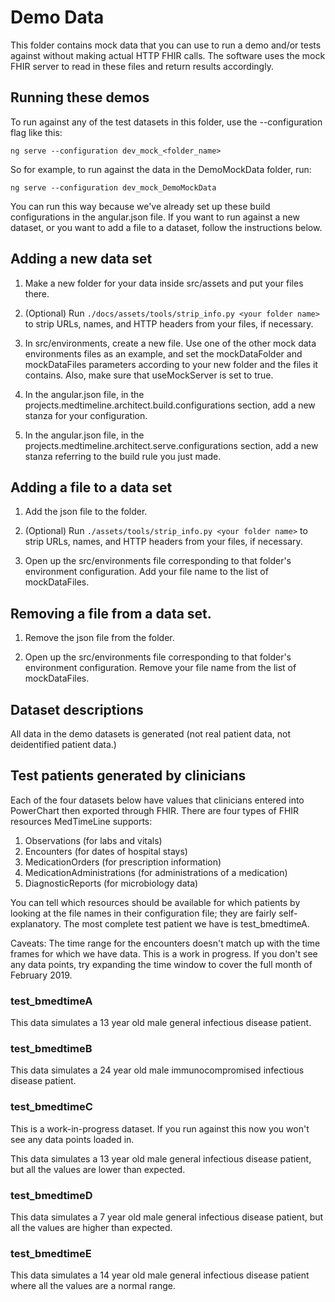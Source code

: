 # Demo Data

This folder contains mock data that you can use to run a demo and/or tests
against without making actual HTTP FHIR calls. The software uses the mock FHIR
server to read in these files and return results accordingly.

## Running these demos
To run against any of the test datasets in this folder, use the --configuration
flag like this:

```
ng serve --configuration dev_mock_<folder_name>
```

So for example, to run against the data in the DemoMockData folder, run:

```
ng serve --configuration dev_mock_DemoMockData
```

You can run this way because we've already set up these build configurations
in the angular.json file. If you want to run against a new dataset, or you want
to add a file to a dataset, follow the instructions below.

## Adding a new data set

1. Make a new folder for your data inside src/assets and put your files there.

1. (Optional) Run ``./docs/assets/tools/strip_info.py <your folder name>`` to
strip URLs, names, and HTTP headers from your files, if necessary.

1. In src/environments, create a new file. Use one of the other mock data
environments files as an example, and set the mockDataFolder and mockDataFiles
parameters according to your new folder and the files it contains. Also,
make sure that useMockServer is set to true.

1. In the angular.json file, in the projects.medtimeline.architect.build.configurations
section, add a new stanza for your configuration.

1. In the angular.json file, in the projects.medtimeline.architect.serve.configurations
section, add a new stanza referring to the build rule you just made.

## Adding a file to a data set
1. Add the json file to the folder.

1. (Optional) Run ``./assets/tools/strip_info.py <your folder name>`` to
strip URLs, names, and HTTP headers from your files, if necessary.

1. Open up the src/environments file corresponding to that folder's environment
configuration. Add your file name to the list of mockDataFiles.

## Removing a file from a data set.
1. Remove the json file from the folder.

1. Open up the src/environments file corresponding to that folder's environment
configuration. Remove your file name from the list of mockDataFiles.

## Dataset descriptions

All data in the demo datasets is generated (not real patient data,
not deidentified patient data.)

## Test patients generated by clinicians

Each of the four datasets below have values that clinicians entered into
PowerChart then exported through FHIR. There are four types of FHIR resources
MedTimeLine supports:

1. Observations (for labs and vitals)
1. Encounters (for dates of hospital stays)
1. MedicationOrders (for prescription information)
1. MedicationAdministrations (for administrations of a medication)
1. DiagnosticReports (for microbiology data)

You can tell which resources should be available for which patients by looking
at the file names in their configuration file; they are fairly self-explanatory.
The most complete test patient we have is test_bmedtimeA.

Caveats: The time range for the encounters doesn't match up with the time frames
for which we have data. This is a work in progress. If you don't see any data
points, try expanding the time window to cover the full month of February 2019.

### test_bmedtimeA
This data simulates a 13 year old male general infectious disease patient.

### test_bmedtimeB
This data simulates a 24 year old male immunocompromised infectious disease
patient.

### test_bmedtimeC

This is a work-in-progress dataset. If you run against this now you won't see
any data points loaded in.

This data simulates a 13 year old male general infectious disease patient, but
all the values are lower than expected.

### test_bmedtimeD

This data simulates a 7 year old male general infectious disease patient, but
all the values are higher than expected.

### test_bmedtimeE

This data simulates a 14 year old male general infectious disease patient where
all the values are a normal range.

